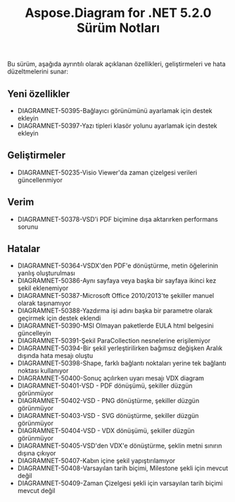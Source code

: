﻿---
title: Aspose.Diagram for .NET 5.2.0 Sürüm Notları
type: docs
weight: 80
url: /tr/net/aspose-diagram-for-net-5-2-0-release-notes/
---
Bu sürüm, aşağıda ayrıntılı olarak açıklanan özellikleri, geliştirmeleri ve hata düzeltmelerini sunar:
## **Yeni özellikler**
- DIAGRAMNET-50395-Bağlayıcı görünümünü ayarlamak için destek ekleyin
- DIAGRAMNET-50397-Yazı tipleri klasör yolunu ayarlamak için destek ekleyin
## **Geliştirmeler**
- DIAGRAMNET-50235-Visio Viewer'da zaman çizelgesi verileri güncellenmiyor
## **Verim**
- DIAGRAMNET-50378-VSD'i PDF biçimine dışa aktarırken performans sorunu
## **Hatalar**
- DIAGRAMNET-50364-VSDX'den PDF'e dönüştürme, metin öğelerinin yanlış oluşturulması
- DIAGRAMNET-50386-Aynı sayfaya veya başka bir sayfaya ikinci kez şekil eklenemiyor
- DIAGRAMNET-50387-Microsoft Office 2010/2013'te şekiller manuel olarak taşınamıyor
- DIAGRAMNET-50388-Yazdırma işi adını başka bir parametre olarak geçirmek için destek eklendi
- DIAGRAMNET-50390-MSI Olmayan paketlerde EULA html belgesini güncelleyin
- DIAGRAMNET-50391-Şekil ParaCollection nesnelerine erişilemiyor
- DIAGRAMNET-50394-Bir şekil yerleştirilirken bağımsız değişken Aralık dışında hata mesajı oluştu
- DIAGRAMNET-50398-Shape, farklı bağlantı noktaları yerine tek bağlantı noktası kullanıyor
- DIAGRAMNET-50400-Sonuç açılırken uyarı mesajı VDX diagram
- DIAGRAMNET-50401-VSD - PDF dönüşümü, şekiller düzgün görünmüyor
- DIAGRAMNET-50402-VSD - PNG dönüştürme, şekiller düzgün görünmüyor
- DIAGRAMNET-50403-VSD - SVG dönüştürme, şekiller düzgün görünmüyor
- DIAGRAMNET-50404-VSD - VDX dönüşümü, şekiller düzgün görünmüyor
- DIAGRAMNET-50405-VSD'den VDX'e dönüştürme, şeklin metni sınırın dışına çıkıyor
- DIAGRAMNET-50407-Kabın içine şekil yapıştırılamıyor
- DIAGRAMNET-50408-Varsayılan tarih biçimi, Milestone şekli için mevcut değil
- DIAGRAMNET-50409-Zaman Çizelgesi şekli için varsayılan tarih biçimi mevcut değil
